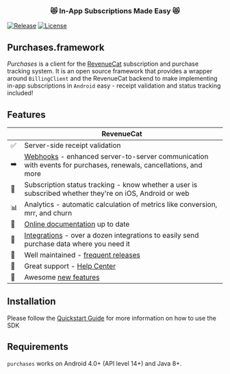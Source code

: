 <h3 align="center">😻 In-App Subscriptions Made Easy 😻</h1>

[![Release](https://img.shields.io/github/release/RevenueCat/purchases-android.svg?style=flat)](https://github.com/RevenueCat/purchases-android/releases)
[![License](https://img.shields.io/github/license/RevenueCat/purchases-android.svg?style=flat)](https://github.com/RevenueCat/purchases-android/blob/main/LICENSE)

## Purchases.framework

*Purchases* is a client for the [RevenueCat](https://www.revenuecat.com/) subscription and purchase tracking system. It is an open source framework that provides a wrapper around `BillingClient` and the RevenueCat backend to make implementing in-app subscriptions in `Android` easy - receipt validation and status tracking included!

## Features
|   | RevenueCat |
| --- | --- |
✅ | Server-side receipt validation
➡️ | [Webhooks](https://docs.revenuecat.com/docs/webhooks) - enhanced server-to-server communication with events for purchases, renewals, cancellations, and more  
🎯 | Subscription status tracking - know whether a user is subscribed whether they're on iOS, Android or web  
📊 | Analytics - automatic calculation of metrics like conversion, mrr, and churn  
📝 | [Online documentation](https://docs.revenuecat.com/docs) up to date  
🔀 | [Integrations](https://www.revenuecat.com/integrations) - over a dozen integrations to easily send purchase data where you need it  
💯 | Well maintained - [frequent releases](https://github.com/RevenueCat/purchases-android/releases)  
📮 | Great support - [Help Center](https://revenuecat.zendesk.com)
🤩 | Awesome [new features](https://trello.com/b/RZRnWRbI/revenuecat-product-roadmap)  


## Installation

Please follow the [Quickstart Guide](https://docs.revenuecat.com/docs/) for more information on how to use the SDK

## Requirements

`purchases` works on Android 4.0+ (API level 14+) and Java 8+.